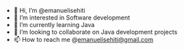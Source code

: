 - 👋 Hi, I’m @emanuelisehiti
- 👀 I’m interested in Software development 
- 🌱 I’m currently learning Java
- 💞️ I’m looking to collaborate on Java development projects
- 📫 How to reach me @emanuelisehiti@gmail.com

<!---
emanuelisehiti/emanuelisehiti is a ✨ special ✨ repository because its `README.md` (this file) appears on your GitHub profile.
You can click the Preview link to take a look at your changes.
--->
